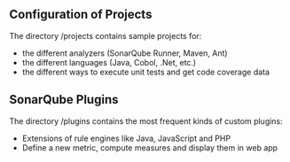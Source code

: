 ## Configuration of Projects

The directory /projects contains sample projects for:
 * the different analyzers (SonarQube Runner, Maven, Ant)
 * the different languages (Java, Cobol, .Net, etc.)
 * the different ways to execute unit tests and get code coverage data

## SonarQube Plugins

The directory /plugins contains the most frequent kinds of custom plugins:
 * Extensions of rule engines like Java, JavaScript and PHP
 * Define a new metric, compute measures and display them in web app
 
 
